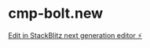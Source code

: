 # cmp-bolt.new

[Edit in StackBlitz next generation editor ⚡️](https://stackblitz.com/~/github.com/tiwarivikas/cmp-bolt.new)